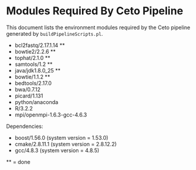 # Modules Required By Ceto Pipeline

This document lists the environment modules required by the Ceto pipeline
generated by `buildPipelineScripts.pl`.

- bcl2fastq/2.17.1.14 **
- bowtie2/2.2.6 **
- tophat/2.1.0 **
- samtools/1.2 **
- java/jdk1.8.0_25 **
- bowtie/1.1.2 **
- bedtools/2.17.0
- bwa/0.7.12
- picard/1.131
- python/anaconda
- R/3.2.2
- mpi/openmpi-1.6.3-gcc-4.6.3

Dependencies:
- boost/1.56.0		(system version = 1.53.0)
- cmake/2.8.11.1	(system version = 2.8.12.2)
- gcc/4.8.3		(system version = 4.8.5)

** = done
